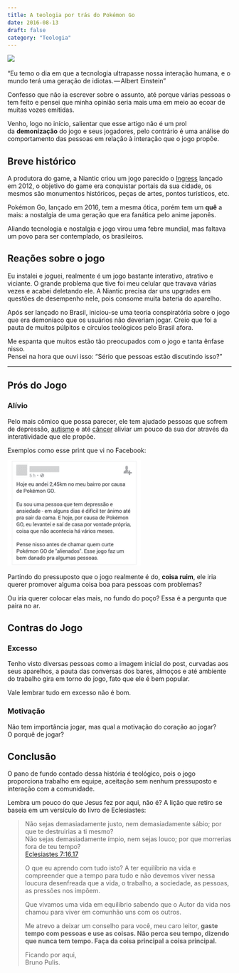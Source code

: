 ```yaml
---
title: A teologia por trás do Pokémon Go
date: 2016-08-13
draft: false
category: "Teologia"
---
```

![](images/pokemon-1024x576-8UGKFWeMvsuk.avif)

“Eu temo o dia em que a tecnologia ultrapasse nossa interação humana, e o mundo terá uma geração de idiotas. — Albert Einstein”  

Confesso que não ia escrever sobre o assunto, até porque várias pessoas o tem feito e pensei que minha opinião seria mais uma em meio ao ecoar de muitas vozes emitidas.

Venho, logo no início, salientar que esse artigo não é um prol da **demonização** do jogo e seus jogadores, pelo contrário é uma análise do comportamento das pessoas em relação à interação que o jogo propõe.

## Breve histórico

A produtora do game, a Niantic criou um jogo parecido o [Ingress](https://www.ingress.com/) lançado em 2012, o objetivo do game era conquistar portais da sua cidade, os mesmos são monumentos históricos, peças de artes, pontos turísticos, etc.

Pokémon Go, lançado em 2016, tem a mesma ótica, porém tem um **quê** a mais: a nostalgia de uma geração que era fanática pelo anime japonês.

Aliando tecnologia e nostalgia e jogo virou uma febre mundial, mas faltava um povo para ser contemplado, os brasileiros.

## Reações sobre o jogo

Eu instalei e joguei, realmente é um jogo bastante interativo, atrativo e viciante. O grande problema que tive foi meu celular que travava várias vezes e acabei deletando ele. A Niantic precisa dar uns upgrades em questões de desempenho nele, pois consome muita bateria do aparelho.

Após ser lançado no Brasil, iniciou-se uma teoria conspiratória sobre o jogo que era demoníaco que os usuários não deveriam jogar. Creio que foi a pauta de muitos púlpitos e círculos teológicos pelo Brasil afora.

Me espanta que muitos estão tão preocupados com o jogo e tanta ênfase nisso.  
Pensei na hora que ouvi isso: “Sério que pessoas estão discutindo isso?”

* * *

## **Prós do Jogo**

### Alívio

Pelo mais cômico que possa parecer, ele tem ajudado pessoas que sofrem de depressão, [autismo](http://g1.globo.com/tecnologia/games/noticia/2016/08/como-pokemon-go-transformou-vida-de-jovem-autista-que-nao-conseguia-sair-de-casa.html) e até [câncer](http://extra.globo.com/noticias/mundo/hospital-infantil-usa-jogo-pokemon-go-para-tirar-pacientes-do-leito-19741332.html) aliviar um pouco da sua dor através da interatividade que ele propõe.

Exemplos como esse print que vi no Facebook:

![Relato de uma pessoa com depressão que conseguiu sair de casa por causa do jogo. Hoje eu andei 2,45km no meu bairro por causa de Pokémon GO. Eu sou uma pessoa que tem depressäo e ansiedade - em alguns dias é dificil ter animo at pra sair da cama. E hoje, por causa de Pokémon GO, eu levantei e sai de casa por vontade propri coisa que näo acontecia hå vårios meses. Pense nisso antes de chamar quem curte Pokémon GO de &quot;alienados&quot;. Esse jogo faz um bem danado pra algumas pessoas. ](images/pokemon-go-300x236-8M7hW9T7iGhh.png)

Partindo do pressuposto que o jogo realmente é do, **coisa ruim**, ele iria querer promover alguma coisa boa para pessoas com problemas?  
  
Ou iria querer colocar elas mais, no fundo do poço? Essa é a pergunta que paira no ar.

## **Contras do Jogo**

### Excesso

Tenho visto diversas pessoas como a imagem inicial do post, curvadas aos seus aparelhos, a pauta das conversas dos bares, almoços e até ambiente do trabalho gira em torno do jogo, fato que ele é bem popular.

Vale lembrar tudo em excesso não é bom.

### Motivação

Não tem importância jogar, mas qual a motivação do coração ao jogar?   
O porquê de jogar?

## Conclusão

O pano de fundo contado dessa história é teológico, pois o jogo proporciona trabalho em equipe, aceitação sem nenhum pressuposto e interação com a comunidade.

Lembra um pouco do que Jesus fez por aqui, não é? A lição que retiro se baseia em um versículo do livro de Eclesiastes:

> Não sejas demasiadamente justo, nem demasiadamente sábio; por que te destruirias a ti mesmo?  
> Não sejas demasiadamente ímpio, nem sejas louco; por que morrerias fora de teu tempo?  
> [Eclesiastes 7:16,17](https://www.bibliaonline.com.br/acf/ec/7/16,17)
> 
> O que eu aprendo com tudo isto? A ter equilíbrio na vida e compreender que a tempo para tudo e não devemos viver nessa loucura desenfreada que a vida, o trabalho, a sociedade, as pessoas, as pressões nos impõem.
> 
> Que vivamos uma vida em equilíbrio sabendo que o Autor da vida nos chamou para viver em comunhão uns com os outros.
> 
> Me atrevo a deixar um conselho para você, meu caro leitor, **gaste tempo com pessoas e use as coisas. Não perca seu tempo, dizendo que nunca tem tempo. Faça da coisa principal a coisa principal.**
> 
> Ficando por aqui,  
> Bruno Pulis.